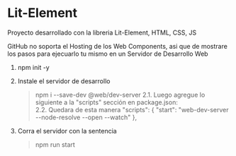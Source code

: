 # Lit-Element
Proyecto desarrollado con la libreria Lit-Element, HTML, CSS, JS

GitHub no soporta el Hosting de los Web Components, asi que de mostrare los pasos para ejecuarlo tu mismo en un Servidor de Desarrollo Web

1. npm init -y
2. Instale el servidor de desarrollo
    > npm i --save-dev @web/dev-server
    2.1. Luego agregue lo siguiente a la "scripts" sección en package.json:    
    2.2. Quedara de esta manera
    > "scripts": {
    >  "start": "web-dev-server --node-resolve --open --watch"
    > },
     
3. Corra el servidor con la sentencia 
    > npm run start
